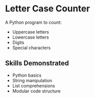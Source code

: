 # Letter Case Counter

A Python program to count:
- Uppercase letters
- Lowercase letters
- Digits
- Special characters

## Skills Demonstrated
- Python basics
- String manipulation
- List comprehensions
- Modular code structure
